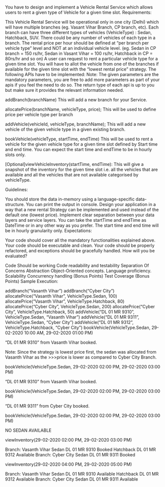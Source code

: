 You have to design and implement a Vehicle Rental Service which allows users to rent a given type of Vehicle for a given time slot.
Requirements:

This Vehicle Rental Service will be operational only in one city (Delhi) which will have multiple branches (eg. Vasant Vihar Branch, CP branch, etc).
Each branch can have three different types of vehicles (VehicleType) : Sedan, Hatchback, SUV. There could be any number of vehicles of each type in a branch.
The rental price per hour should be defined at “per branch per vehicle type” level and NOT at an individual vehicle level. (eg. Sedan in CP branch = 150 rs/hr, Sedan in Vasant Vihar = 100 rs/hr, Hatchback in CP = 80rs/hr and so on)
A user can request to rent a particular vehicle type for a given time slot. You will have to allot the vehicle from one of the branches if available for the given time slot with the “lowest rental price” strategy.
The following APIs have to be implemented:
Note: The given parameters are the mandatory parameters, you are free to add more parameters as part of your apis if you feel the need to do so. The return type of each api is up to you but make sure it provides the relevant information needed.

addBranch(branchName)
This will add a new branch for your Service.

allocatePrice(branchName, vehicleType, price);
This will be used to define price per vehicle type per branch

addVehicle(vehicleId, vehicleType, branchName);
This will add a new vehicle of the given vehicle type in a given existing branch.

bookVehicle(vehicleType, startTime, endTime)
This will be used to rent a vehicle for the given vehicle type for a given time slot defined by Start time and end time. You can expect the start time and endTime to be in hourly slots only.

[Optional]viewVehicleInventory(startTime, endTime): This will give a snapshot of the inventory for the given time slot i.e. all the vehicles that are available and all the vehicles that are not available categorised by vehicleType.

Guidelines:

You should store the data in-memory using a language-specific data-structure.
You can print the output in console.
Design your application in a way that a new rental Strategy can be implemented and used instead of the default one (lowest price).
Implement clear separation between your data layers and service layers.
You can take the startTime and endTime as DateTime or in any other way as you prefer.
The start time and end time will be in hourly granularity only.
Expectations:

Your code should cover all the mandatory functionalities explained above.
Your code should be executable and clean.
Your code should be properly refactored, and exceptions should be gracefully handled.
How will you be evaluated?

Code Should be working
Code readability and testability
Separation Of Concerns
Abstraction
Object-Oriented concepts.
Language proficiency.
Scalability
Concurrency handling (Bonus Points)
Test Coverage (Bonus Points)
Sample Execution:

addBranch(“Vasanth Vihar”)
addBranch(“Cyber City”)
allocatePrice(“Vasanth Vihar”, VehicleType.Sedan, 100)
allocatePrice(“Vasanth Vihar”, VehicleType.Hatchback, 80)
allocatePrice(“Cyber City”, VehicleType.Sedan, 200)
allocatePrice(“Cyber City”, VehicleType.Hatchback, 50)
addVehicle(“DL 01 MR 9310”, VehicleType.Sedan, “Vasanth Vihar”)
addVehicle(“DL 01 MR 9311”, VehicleType.Sedan, “Cyber City”)
addVehicle(“DL 01 MR 9312”, VehicleType.Hatchback, “Cyber City”)
bookVehicle(VehicleType.Sedan, 29-02-2020 10:00 AM, 29-02-2020 01:00 PM)

“DL 01 MR 9310” from Vasanth Vihar booked.

Note: Since the strategy is lowest price first, the sedan was allocated from Vasanth Vihar as the >>>price is lower as compared to Cyber City Branch.

bookVehicle(VehicleType.Sedan, 29-02-2020 02:00 PM, 29-02-2020 03:00 PM)

“DL 01 MR 9310” from Vasanth Vihar booked.

bookVehicle(VehicleType.Sedan, 29-02-2020 02:00 PM, 29-02-2020 03:00 PM)

“DL 01 MR 9311” from Cyber City booked.

bookVehicle(VehicleType.Sedan, 29-02-2020 02:00 PM, 29-02-2020 03:00 PM)

NO SEDAN AVAILABLE

viewInventory(29-02-2020 02:00 PM, 29-02-2020 03:00 PM)

Branch: Vasanth Vihar
Sedan DL 01 MR 9310 Booked
Hatchback DL 01 MR 9312 Available
Branch: Cyber City
Sedan DL 01 MR 9311 Booked

viewInventory(29-02-2020 04:00 PM, 29-02-2020 05:00 PM)

Branch: Vasanth Vihar
Sedan DL 01 MR 9310 Available
Hatchback DL 01 MR 9312 Available
Branch: Cyber City
Sedan DL 01 MR 9311 Available